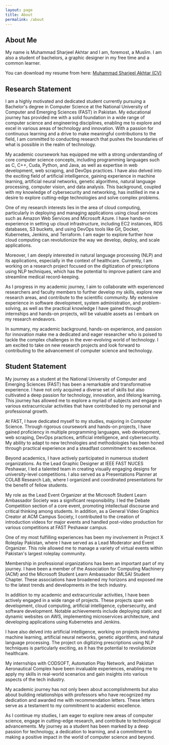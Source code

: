 ```yaml
---
layout: page
title: About
permalink: /about
---
```


## About Me 

My name is Muhammad  Sharjeel Akhtar and I am, foremost, a Muslim. I am also a student of bachelors, a graphic designer in my free time and a common learner.

You can download my resume from here: [Muhammad Sharjeel Akhtar (CV)](/re-main-cv.pdf)

## Research Statement

I am a highly motivated and dedicated student currently pursuing a Bachelor's degree in Computer Science at the National University of Computer and Emerging Sciences (FAST) in Pakistan. My educational journey has provided me with a solid foundation in a wide range of computer science and engineering disciplines, enabling me to explore and excel in various areas of technology and innovation. With a passion for continuous learning and a drive to make meaningful contributions to the field, I am committed to conducting research that pushes the boundaries of what is possible in the realm of technology.

My academic coursework has equipped me with a strong understanding of core computer science concepts, including programming languages such as C, C++, Cuda, Python, and Java, as well as expertise in web development, web scraping, and DevOps practices. I have also delved into the exciting field of artificial intelligence, gaining experience in machine learning, artificial neural networks, genetic algorithms, natural language processing, computer vision, and data analysis. This background, coupled with my knowledge of cybersecurity and networking, has instilled in me a desire to explore cutting-edge technologies and solve complex problems.

One of my research interests lies in the area of cloud computing, particularly in deploying and managing applications using cloud services such as Amazon Web Services and Microsoft Azure. I have hands-on experience in setting up cloud infrastructure, including EC2 instances, RDS databases, S3 buckets, and using DevOps tools like Git, Docker, Kubernetes, Jenkins, and Terraform. I am eager to explore further how cloud computing can revolutionize the way we develop, deploy, and scale applications.

Moreover, I am deeply interested in natural language processing (NLP) and its applications, especially in the context of healthcare. Currently, I am working on a research project focused on the digitization of prescriptions using NLP techniques, which has the potential to improve patient care and streamline medical record-keeping.

As I progress in my academic journey, I aim to collaborate with experienced researchers and faculty members to further develop my skills, explore new research areas, and contribute to the scientific community. My extensive experience in software development, system administration, and problem-solving, as well as the practical knowledge I have gained through internships and hands-on projects, will be valuable assets as I embark on my research endeavors.

In summary, my academic background, hands-on experience, and passion for innovation make me a dedicated and eager researcher who is poised to tackle the complex challenges in the ever-evolving world of technology. I am excited to take on new research projects and look forward to contributing to the advancement of computer science and technology.



## Student Statement

My journey as a student at the National University of Computer and Emerging Sciences (FAST) has been a remarkable and transformative experience. I have not only acquired a diverse set of skills but also cultivated a deep passion for technology, innovation, and lifelong learning. This journey has allowed me to explore a myriad of subjects and engage in various extracurricular activities that have contributed to my personal and professional growth.

At FAST, I have dedicated myself to my studies, majoring in Computer Science. Through rigorous coursework and hands-on projects, I have gained proficiency in multiple programming languages, web development, web scraping, DevOps practices, artificial intelligence, and cybersecurity. My ability to adapt to new technologies and methodologies has been honed through practical experience and a steadfast commitment to excellence.

Beyond academics, I have actively participated in numerous student organizations. As the Lead Graphic Designer at IEEE FAST NUCES Peshawar, I led a talented team in creating visually engaging designs for university-level competitions. I also served as a Presentations Planner at COLAB Research Lab, where I organized and coordinated presentations for the benefit of fellow students.

My role as the Lead Event Organizer at the Microsoft Student Learn Ambassador Society was a significant responsibility. I led the Debate Competition section of a core event, promoting intellectual discourse and critical thinking among students. In addition, as a General Video Graphics Creator at ACM Campus Society, I contributed to the creation of introduction videos for major events and handled post-video production for various competitions at FAST Peshawar campus.

One of my most fulfilling experiences has been my involvement in Project X Roleplay Pakistan, where I have served as a Lead Moderator and Event Organizer. This role allowed me to manage a variety of virtual events within Pakistan's largest roleplay community.

Membership in professional organizations has been an important part of my journey. I have been a member of the Association for Computing Machinery (ACM) and the Microsoft Student Learn Ambassador (MLSA) Student Chapter. These associations have broadened my horizons and exposed me to the latest trends and developments in the tech industry.

In addition to my academic and extracurricular activities, I have been actively engaged in a wide range of projects. These projects span web development, cloud computing, artificial intelligence, cybersecurity, and software development. Notable achievements include deploying static and dynamic websites on AWS, implementing microservices architecture, and developing applications using Kubernetes and Jenkins.

I have also delved into artificial intelligence, working on projects involving machine learning, artificial neural networks, genetic algorithms, and natural language processing. The project on digitizing prescriptions using NLP techniques is particularly exciting, as it has the potential to revolutionize healthcare.

My internships with CODSOFT, Automation Play Network, and Pakistan Aeronautical Complex have been invaluable experiences, enabling me to apply my skills in real-world scenarios and gain insights into various aspects of the tech industry.

My academic journey has not only been about accomplishments but also about building relationships with professors who have recognized my dedication and awarded me with recommendation letters. These letters serve as a testament to my commitment to academic excellence.

As I continue my studies, I am eager to explore new areas of computer science, engage in cutting-edge research, and contribute to technological advancements. My journey as a student has been marked by a deep passion for technology, a dedication to learning, and a commitment to making a positive impact in the world of computer science and beyond.



<!-- ## Publications

You can take a look at my [publications here](/publications). -->




